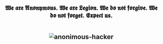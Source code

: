 <h2 align="center"> 𝖂𝖊 𝖆𝖗𝖊 𝕬𝖓𝖔𝖓𝖞𝖒𝖔𝖚𝖘. 𝖂𝖊 𝖆𝖗𝖊 𝕷𝖊𝖌𝖎𝖔𝖓. 𝖂𝖊 𝖉𝖔 𝖓𝖔𝖙 𝖋𝖔𝖗𝖌𝖎𝖛𝖊. 𝖂𝖊 𝖉𝖔 𝖓𝖔𝖙 𝖋𝖔𝖗𝖌𝖊𝖙. 𝕰𝖝𝖕𝖊𝖈𝖙 𝖚𝖘.

<br>
<br>

![anonimous-hacker](https://github.com/user-attachments/assets/f930f5e6-b4c9-48ac-abba-c46865a64e9c)
